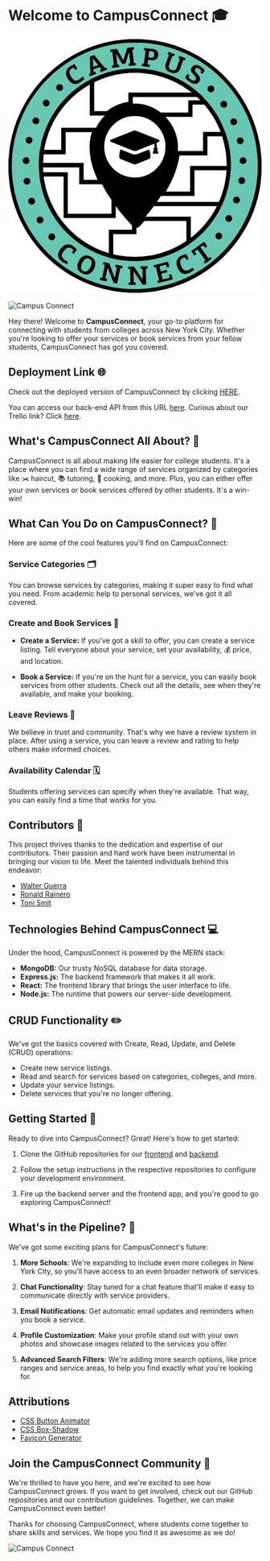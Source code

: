 # Welcome to **CampusConnect** 🎓


![Campus Connect Logo](src/assets/logo.png)

![Campus Connect](https://cdn.discordapp.com/attachments/791636167304151071/1164874007787601950/Screenshot_2023-10-20_133035.png?ex=6544cc75&is=65325775&hm=b2d1743b5f11512014add09a0b957200111d9d50598b6837bca560667496b541&)


Hey there! Welcome to **CampusConnect**, your go-to platform for connecting with students from colleges across New York City. Whether you're looking to offer your services or book services from your fellow students, CampusConnect has got you covered.

## Deployment Link 🌐


Check out the deployed version of CampusConnect by clicking [HERE](https://campus-connect1.netlify.app/).

You can access our back-end API from this URL [here](https://campus-connect-back-end.fly.dev/).
Curious about our Trello link? Click [here](https://trello.com/b/0Gr3owf1/campus-connect).


## What's CampusConnect All About? 🌟

CampusConnect is all about making life easier for college students. It's a place where you can find a wide range of services organized by categories like ✂️ haircut, 📚 tutoring, 🍳 cooking, and more. Plus, you can either offer your own services or book services offered by other students. It's a win-win!

## What Can You Do on CampusConnect? 💼

Here are some of the cool features you'll find on CampusConnect:

### Service Categories 🗂️

You can browse services by categories, making it super easy to find what you need. From academic help to personal services, we've got it all covered.

### Create and Book Services 📅

- **Create a Service:** If you've got a skill to offer, you can create a service listing. Tell everyone about your service, set your availability, 💰 price, and location.

- **Book a Service:** If you're on the hunt for a service, you can easily book services from other students. Check out all the details, see when they're available, and make your booking.

### Leave Reviews 🌟

We believe in trust and community. That's why we have a review system in place. After using a service, you can leave a review and rating to help others make informed choices.

### Availability Calendar 🗓️

Students offering services can specify when they're available. That way, you can easily find a time that works for you.

## Contributors 🤝

This project thrives thanks to the dedication and expertise of our contributors. Their passion and hard work have been instrumental in bringing our vision to life. Meet the talented individuals behind this endeavor:

- [Walter Guerra](https://github.com/walter0916)
- [Ronald Rainero](https://github.com/ronrain)
- [Toni Smit](https://github.com/MrXmit)

## Technologies Behind CampusConnect 💻

Under the hood, CampusConnect is powered by the MERN stack:

- **MongoDB:** Our trusty NoSQL database for data storage.
- **Express.js:** The backend framework that makes it all work.
- **React:** The frontend library that brings the user interface to life.
- **Node.js:** The runtime that powers our server-side development.

## CRUD Functionality ✏️

We've got the basics covered with Create, Read, Update, and Delete (CRUD) operations:

- Create new service listings.
- Read and search for services based on categories, colleges, and more.
- Update your service listings.
- Delete services that you're no longer offering.

## Getting Started 🚀

Ready to dive into CampusConnect? Great! Here's how to get started:

1. Clone the GitHub repositories for our [frontend](https://github.com/walter0916/Campus-Connect-front-end) and [backend](https://github.com/MrXmit/campusConnect-backend).

2. Follow the setup instructions in the respective repositories to configure your development environment.

3. Fire up the backend server and the frontend app, and you're good to go exploring CampusConnect!


## What's in the Pipeline? 🚧

We've got some exciting plans for CampusConnect's future:

1. **More Schools**: We're expanding to include even more colleges in New York City, so you'll have access to an even broader network of services.

2. **Chat Functionality**: Stay tuned for a chat feature that'll make it easy to communicate directly with service providers.

3. **Email Notifications**: Get automatic email updates and reminders when you book a service.

4. **Profile Customization**: Make your profile stand out with your own photos and showcase images related to the services you offer.

5. **Advanced Search Filters**: We're adding more search options, like price ranges and service areas, to help you find exactly what you're looking for.

## Attributions
- [CSS Button Animator](https://getcssscan.com/css-buttons-examples?ref=beautifulboxshadow-bottom)
- [CSS Box-Shadow](https://getcssscan.com/css-box-shadow-examples)
- [Favicon Generator](https://favicon.io/favicon-generator/)

## Join the CampusConnect Community 🤝

We're thrilled to have you here, and we're excited to see how CampusConnect grows. If you want to get involved, check out our GitHub repositories and our contribution guidelines. Together, we can make CampusConnect even better!

Thanks for choosing CampusConnect, where students come together to share skills and services. We hope you find it as awesome as we do!

![Campus Connect](https://cdn.discordapp.com/attachments/791636167304151071/1164874344976105493/image.png?ex=6544ccc6&is=653257c6&hm=7d4c880b12c4ac6da1dc9e43d353ae0fa5c699862c46debaef6c391fa78ccb36&)